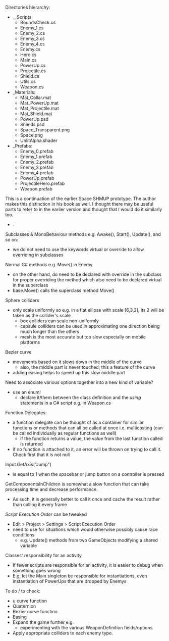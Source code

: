 Directories hierarchy:
- __Scripts:
  - BoundsCheck.cs
  - Enemy_1.cs
  - Enemy_2.cs
  - Enemy_3.cs
  - Enemy_4.cs
  - Enemy.cs
  - Hero.cs
  - Main.cs
  - PowerUp.cs
  - Projectile.cs
  - Shield.cs
  - Utils.cs	
  - Weapon.cs
- _Materials:
  - Mat_Collar.mat
  - Mat_PowerUp.mat
  - Mat_Projectile.mat
  - Mat_Shield.mat
  - PowerUp.psd
  - Shields.psd
  - Space_Transparent.png
  - Space.png
  - UnlitAlpha.shader
- _Prefabs:
  - Enemy_0.prefab      
  - Enemy_1.prefab
  - Enemy_2.prefab
  - Enemy_3.prefab
  - Enemy_4.prefab
  - PowerUp.prefab 
  - ProjectileHero.prefab 
  - Weapon.prefab

This is a continuation of the earlier Space SHMUP prototype. The author makes this distinction in his book as well. I thought there may be useful parts to refer to in the earlier version and thought that I would do it similarly too.
- .

Subclasses & MonoBehaviour methods e.g. Awake(), Start(), Update(), and so on:
- we do not need to use the keywords virtual or override to allow overriding in subclasses

Normal C# methods e.g. Move() in Enemy
- on the other hand, do need to be declared with override in the subclass for proper overriding the method which also need to be declared virtual in the superclass
- base.Move() calls the superclass method Move()

Sphere colliders
- only scale uniformly so e.g. in a flat ellipse with scale [6,3,2], its 2 will be taken as the collider's scale
  - box colliders can scale non-uniformly
  - capsule colliders can be used in approximating one direction being much longer than the others
  - mesh is the most accurate but too slow especially on mobile platforms

Bezier curve
- movements based on it slows down in the middle of the curve
  - also, the middle part is never touched; this a feature of the curve
- adding easing helps to speed up this slow middle part

Need to associate various options together into a new kind of variable?
- use an enum!
  - declare it/them between the class definition and the *using* statements in a C# script e.g. in Weapon.cs

Function Delegates:
- a function delegate can be thought of as a container for similar functions or methods that can all be called at once i.e. multicasting (can be called individually as regular functions as well)
  - if the function returns a value, the value from the last function called is returned
- if no function is attached to it, an error will be thrown on trying to call it. Check first that it is not null

Input.GetAxis("Jump")
- is equal to 1 when the spacebar or jump button on a controller is pressed

GetComponentsInChildren is somewhat a slow function that can take processing time and decrease performance.
- As such, it is generally better to call it once and cache the result rather than calling it every frame

*Script Execution Order* can be tweaked
- Edit > Project > Settings > Script Execution Order
- need to use for situations which would otherwise possibly cause race conditions
  - e.g. Update() methods from two GameObjects modifying a shared variable

Classes' responsibility for an activity
- If fewer scripts are responsible for an activity, it is easier to debug when something goes wrong
- E.g. let the Main singleton be responsible for instantiations, even instantiation of PowerUps that are dropped by Enemys

To do / to check:
- u curve function
- Quaternion
- Bezier curve function
- Easing
- Expand the game further e.g.
  - experimenting with the various WeaponDefinition fields/options
- Apply appropriate colliders to each enemy type.